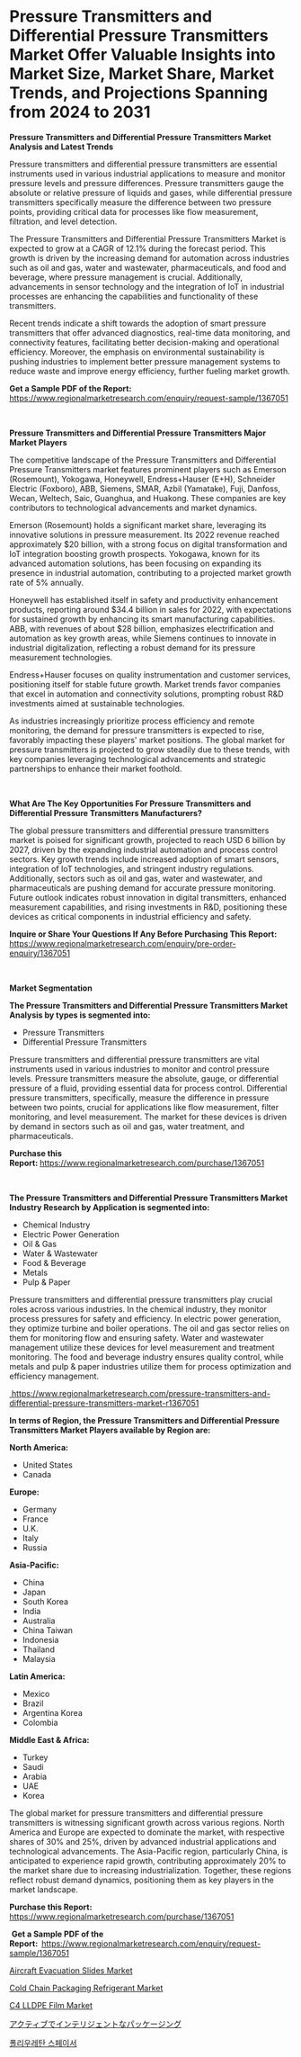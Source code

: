 <p><h1>Pressure Transmitters and Differential Pressure Transmitters Market Offer Valuable Insights into Market Size, Market Share, Market Trends, and Projections Spanning from 2024 to 2031</h1></p><p><strong>Pressure Transmitters and Differential Pressure Transmitters Market Analysis and Latest Trends</strong></p>
<p><p>Pressure transmitters and differential pressure transmitters are essential instruments used in various industrial applications to measure and monitor pressure levels and pressure differences. Pressure transmitters gauge the absolute or relative pressure of liquids and gases, while differential pressure transmitters specifically measure the difference between two pressure points, providing critical data for processes like flow measurement, filtration, and level detection.</p><p>The Pressure Transmitters and Differential Pressure Transmitters Market is expected to grow at a CAGR of 12.1% during the forecast period. This growth is driven by the increasing demand for automation across industries such as oil and gas, water and wastewater, pharmaceuticals, and food and beverage, where pressure management is crucial. Additionally, advancements in sensor technology and the integration of IoT in industrial processes are enhancing the capabilities and functionality of these transmitters.</p><p>Recent trends indicate a shift towards the adoption of smart pressure transmitters that offer advanced diagnostics, real-time data monitoring, and connectivity features, facilitating better decision-making and operational efficiency. Moreover, the emphasis on environmental sustainability is pushing industries to implement better pressure management systems to reduce waste and improve energy efficiency, further fueling market growth.</p></p>
<p><strong>Get a Sample PDF of the Report:&nbsp;</strong> <a href="https://www.regionalmarketresearch.com/enquiry/request-sample/1367051">https://www.regionalmarketresearch.com/enquiry/request-sample/1367051</a></p>
<p>&nbsp;</p>
<p><strong>Pressure Transmitters and Differential Pressure Transmitters Major Market Players</strong></p>
<p><p>The competitive landscape of the Pressure Transmitters and Differential Pressure Transmitters market features prominent players such as Emerson (Rosemount), Yokogawa, Honeywell, Endress+Hauser (E+H), Schneider Electric (Foxboro), ABB, Siemens, SMAR, Azbil (Yamatake), Fuji, Danfoss, Wecan, Weltech, Saic, Guanghua, and Huakong. These companies are key contributors to technological advancements and market dynamics.</p><p>Emerson (Rosemount) holds a significant market share, leveraging its innovative solutions in pressure measurement. Its 2022 revenue reached approximately $20 billion, with a strong focus on digital transformation and IoT integration boosting growth prospects. Yokogawa, known for its advanced automation solutions, has been focusing on expanding its presence in industrial automation, contributing to a projected market growth rate of 5% annually.</p><p>Honeywell has established itself in safety and productivity enhancement products, reporting around $34.4 billion in sales for 2022, with expectations for sustained growth by enhancing its smart manufacturing capabilities. ABB, with revenues of about $28 billion, emphasizes electrification and automation as key growth areas, while Siemens continues to innovate in industrial digitalization, reflecting a robust demand for its pressure measurement technologies.</p><p>Endress+Hauser focuses on quality instrumentation and customer services, positioning itself for stable future growth. Market trends favor companies that excel in automation and connectivity solutions, prompting robust R&D investments aimed at sustainable technologies.</p><p>As industries increasingly prioritize process efficiency and remote monitoring, the demand for pressure transmitters is expected to rise, favorably impacting these players' market positions. The global market for pressure transmitters is projected to grow steadily due to these trends, with key companies leveraging technological advancements and strategic partnerships to enhance their market foothold.</p></p>
<p>&nbsp;</p>
<p><strong>What Are The Key Opportunities For Pressure Transmitters and Differential Pressure Transmitters Manufacturers?</strong></p>
<p><p>The global pressure transmitters and differential pressure transmitters market is poised for significant growth, projected to reach USD 6 billion by 2027, driven by the expanding industrial automation and process control sectors. Key growth trends include increased adoption of smart sensors, integration of IoT technologies, and stringent industry regulations. Additionally, sectors such as oil and gas, water and wastewater, and pharmaceuticals are pushing demand for accurate pressure monitoring. Future outlook indicates robust innovation in digital transmitters, enhanced measurement capabilities, and rising investments in R&D, positioning these devices as critical components in industrial efficiency and safety.</p></p>
<p><strong>Inquire or Share Your Questions If Any Before Purchasing This Report:</strong> <a href="https://www.regionalmarketresearch.com/enquiry/pre-order-enquiry/1367051">https://www.regionalmarketresearch.com/enquiry/pre-order-enquiry/1367051</a></p>
<p>&nbsp;</p>
<p><strong>Market Segmentation</strong></p>
<p><strong>The Pressure Transmitters and Differential Pressure Transmitters Market Analysis by types is segmented into:</strong></p>
<p><ul><li>Pressure Transmitters</li><li>Differential Pressure Transmitters</li></ul></p>
<p><p>Pressure transmitters and differential pressure transmitters are vital instruments used in various industries to monitor and control pressure levels. Pressure transmitters measure the absolute, gauge, or differential pressure of a fluid, providing essential data for process control. Differential pressure transmitters, specifically, measure the difference in pressure between two points, crucial for applications like flow measurement, filter monitoring, and level measurement. The market for these devices is driven by demand in sectors such as oil and gas, water treatment, and pharmaceuticals.</p></p>
<p><strong>Purchase this Report:&nbsp;</strong><a href="https://www.regionalmarketresearch.com/purchase/1367051">https://www.regionalmarketresearch.com/purchase/1367051</a></p>
<p>&nbsp;</p>
<p><strong>The Pressure Transmitters and Differential Pressure Transmitters Market Industry Research by Application is segmented into:</strong></p>
<p><ul><li>Chemical Industry</li><li>Electric Power Generation</li><li>Oil & Gas</li><li>Water & Wastewater</li><li>Food & Beverage</li><li>Metals</li><li>Pulp & Paper</li></ul></p>
<p><p>Pressure transmitters and differential pressure transmitters play crucial roles across various industries. In the chemical industry, they monitor process pressures for safety and efficiency. In electric power generation, they optimize turbine and boiler operations. The oil and gas sector relies on them for monitoring flow and ensuring safety. Water and wastewater management utilize these devices for level measurement and treatment monitoring. The food and beverage industry ensures quality control, while metals and pulp & paper industries utilize them for process optimization and efficiency management.</p></p>
<p><a href="https://www.regionalmarketresearch.com/pressure-transmitters-and-differential-pressure-transmitters-market-r1367051">&nbsp;https://www.regionalmarketresearch.com/pressure-transmitters-and-differential-pressure-transmitters-market-r1367051</a></p>
<p><strong>In terms of Region, the Pressure Transmitters and Differential Pressure Transmitters Market Players available by Region are:</strong></p>
<p>
    <p> <strong> North America: </strong>
        <ul>
            <li>United States</li>
            <li>Canada</li>
        </ul>
        </p> 
    <p> <strong> Europe: </strong>
        <ul>
            <li>Germany</li>
            <li>France</li>
            <li>U.K.</li>
            <li>Italy</li>
            <li>Russia</li>
        </ul>
        </p> 
    <p> <strong> Asia-Pacific: </strong>
        <ul>
            <li>China</li>
            <li>Japan</li>
            <li>South Korea</li>
            <li>India</li>
            <li>Australia</li>
            <li>China Taiwan</li>
            <li>Indonesia</li>
            <li>Thailand</li>
            <li>Malaysia</li>
        </ul>
        </p> 
    <p> <strong> Latin America: </strong>
        <ul>
            <li>Mexico</li>
            <li>Brazil</li>
            <li>Argentina Korea</li>
            <li>Colombia</li>
        </ul>
        </p> 
    <p> <strong> Middle East & Africa: </strong>
        <ul>
            <li>Turkey</li>
            <li>Saudi</li>
            <li>Arabia</li>
            <li>UAE</li>
            <li>Korea</li>
        </ul>
    </p>
    </p>
<p><p>The global market for pressure transmitters and differential pressure transmitters is witnessing significant growth across various regions. North America and Europe are expected to dominate the market, with respective shares of 30% and 25%, driven by advanced industrial applications and technological advancements. The Asia-Pacific region, particularly China, is anticipated to experience rapid growth, contributing approximately 20% to the market share due to increasing industrialization. Together, these regions reflect robust demand dynamics, positioning them as key players in the market landscape.</p></p>
<p><strong>Purchase this Report: </strong><a href="https://www.regionalmarketresearch.com/purchase/1367051">https://www.regionalmarketresearch.com/purchase/1367051</a></p>
<p>&nbsp;<strong>Get a Sample PDF of the Report:&nbsp;&nbsp;</strong><a href="https://www.regionalmarketresearch.com/enquiry/request-sample/1367051">https://www.regionalmarketresearch.com/enquiry/request-sample/1367051</a></p>
<p><strong></strong></p>
<p><p><a href="https://www.linkedin.com/pulse/aircraft-evacuation-slides-market-share-size-trends-industry-7ucgc?trackingId=BDji50QmTIeaciGWWt6CzA%3D%3D">Aircraft Evacuation Slides Market</a></p><p><a href="https://issuu.com/reportprime-2/docs/cold-chain-packaging-refrigerant-ma_6d28c88b7f26d9">Cold Chain Packaging Refrigerant Market</a></p><p><a href="https://issuu.com/reportprime-2/docs/c4-lldpe-film-market-size-2030.pptx_7281b5cfb77ace">C4 LLDPE Film Market</a></p><p><a href="https://medium.com/@harperhe4e26/%E3%82%A2%E3%82%AF%E3%83%86%E3%82%A3%E3%83%96%E3%81%8A%E3%82%88%E3%81%B3%E3%82%A4%E3%83%B3%E3%83%86%E3%83%AA%E3%82%B8%E3%82%A7%E3%83%B3%E3%83%88%E3%83%91%E3%83%83%E3%82%B1%E3%83%BC%E3%82%B8%E3%83%B3%E3%82%B0%E5%B8%82%E5%A0%B4%E3%81%AB%E9%96%A2%E3%81%99%E3%82%8B%E3%82%B0%E3%83%AD%E3%83%BC%E3%83%90%E3%83%AB%E3%81%AA%E8%A6%96%E7%82%B9-%E3%83%88%E3%83%AC%E3%83%B3%E3%83%89%E3%81%A8%E4%BA%88%E6%B8%AC-2024%E5%B9%B4-2031%E5%B9%B4-d5eeb589c6e5?postPublishedType=repub">アクティブでインテリジェントなパッケージング</a></p><p><a href="https://medium.com/@prestonfrittysch568667/%EC%A0%84%EC%84%B8%EA%B3%84-%ED%8F%B4%EB%A6%AC%EC%9A%B0%EB%A0%88%ED%83%84-%EC%8A%A4%ED%8E%98%EC%9D%B4%EC%84%9C-%EC%8B%9C%EC%9E%A5-%ED%98%84%ED%99%A9-%ED%83%90%EC%83%89-%ED%8A%B8%EB%A0%8C%EB%93%9C-%EC%98%88%EC%B8%A1-%EB%B0%8F-%EC%98%81%ED%96%A5-%EB%B6%84%EC%84%9D-2024-2031-126%ED%8E%98%EC%9D%B4%EC%A7%80-%EB%B6%84%EB%9F%89-495e88223b08?postPublishedType=repub">폴리우레탄 스페이서</a></p></p>